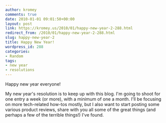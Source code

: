 ```yaml
---
author: kromey
comments: true
date: 2010-01-01 09:01:50+00:00
layout: post
link: https://kromey.us/2010/01/happy-new-year-2-288.html
redirect_from: /2010/01/happy-new-year-2-288.html
slug: happy-new-year-2
title: Happy New Year!
wordpress_id: 288
categories:
- Random
tags:
- new year
- resolutions
---
```


Happy new year everyone!

My new year's resolution is to keep up with this blog. I'm going to shoot for one entry a week (or more), with a minimum of one a month. I'll be focusing on more tech-related how-tos mostly, but I also want to start posting some various product reviews, share with you all some of the great things (and perhaps a few of the terrible things!) I've found.
